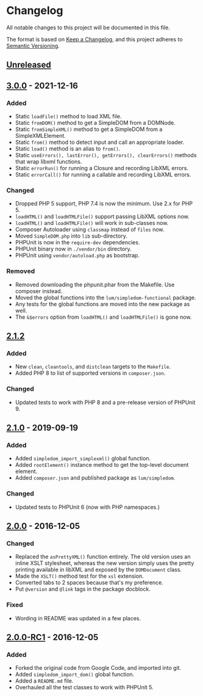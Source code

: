 # Changelog
All notable changes to this project will be documented in this file.

The format is based on [Keep a Changelog](https://keepachangelog.com/en/1.0.0/),
and this project adheres to [Semantic Versioning](https://semver.org/spec/v2.0.0.html).

## [Unreleased]

## [3.0.0] - 2021-12-16
### Added
- Static `loadFile()` method to load XML file.
- Static `fromDOM()` method to get a SimpleDOM from a DOMNode.
- Static `fromSimpleXML()` method to get a SimpleDOM from a SimpleXMLElement.
- Static `from()` method to detect input and call an appropriate loader.
- Static `load()` method is an alias to `from()`.
- Static `useErrors(), lastError(), getErrors(), clearErrors()` methods that wrap libxml functions.
- Static `errorRun()` for running a Closure and recording LibXML errors.
- Static `errorCall()` for running a callable and recording LibXML errors.

### Changed
- Dropped PHP 5 support, PHP 7.4 is now the minimum. Use 2.x for PHP 5.
- `loadHTML()` and `loadHTMLFile()` support passing LibXML options now.
- `loadHTML()` and `loadHTMLFile()` will work in sub-classes now.
- Composer Autoloader using `classmap` instead of `files` now.
- Moved `SimpleDOM.php` into `lib` sub-directory.
- PHPUnit is now in the `require-dev` dependencies.
- PHPUnit binary now in `./vendor/bin` directory.
- PHPUnit using `vendor/autoload.php` as bootstrap.

### Removed
- Removed downloading the phpunit.phar from the Makefile. Use composer instead.
- Moved the global functions into the `lum/simpledom-functional` package.
- Any tests for the global functions are moved into the new package as well.
- The `&$errors` option from `loadHTML()` and `loadHTMLFile()` is gone now.

## [2.1.2]
### Added
- New `clean`, `cleantools`, and `distclean` targets to the `Makefile`.
- Added PHP 8 to list of supported versions in `composer.json`.

### Changed
- Updated tests to work with PHP 8 and a pre-release version of PHPUnit 9.

## [2.1.0] - 2019-09-19
### Added
- Added `simpledom_import_simplexml()` global function.
- Added `rootElement()` instance method to get the top-level document element.
- Added `composer.json` and published package as `lum/simpledom`.

### Changed
- Updated tests to PHPUnit 6 (now with PHP namespaces.)

## [2.0.0] - 2016-12-05
### Changed
- Replaced the `asPrettyXML()` function entirely. The old version uses an inline XSLT stylesheet, whereas the new version simply uses the pretty printing available in libXML and exposed by the `DOMDocument` class.
- Made the `XSLT()` method test for the `xsl` extension.
- Converted tabs to 2 spaces because that's my preference.
- Put `@version` and `@link` tags in the package docblock.

### Fixed
- Wording in README was updated in a few places.

## [2.0.0-RC1] - 2016-12-05
### Added
- Forked the original code from Google Code, and imported into git.
- Added `simpledom_import_dom()` global function.
- Added a `README.md` file.
- Overhauled all the test classes to work with PHPUnit 5.

[Unreleased]: https://github.com/supernovus/simpledom/compare/v3.0.0...HEAD
[3.0.0]: https://github.com/supernovus/simpledom/compare/v2.1.2...v3.0.0
[2.1.2]: https://github.com/supernovus/simpledom/compare/v2.1.0...v2.1.2
[2.1.0]: https://github.com/supernovus/simpledom/compare/v2.0.0...v2.1.0
[2.0.0]: https://github.com/supernovus/simpledom/compare/v2.0.0-RC1...v2.0.0
[2.0.0-RC1]: https://github.com/supernovus/simpledom/releases/tag/v2.0.0-RC1
